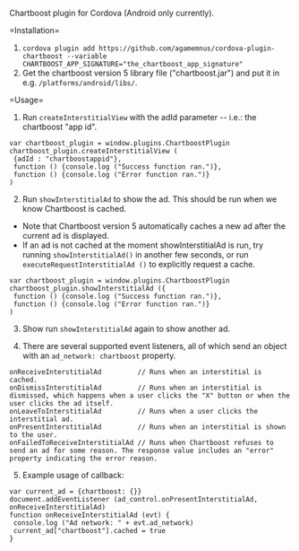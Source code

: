 Chartboost plugin for Cordova (Android only currently).

=Installation=
1) ``cordova plugin add https://github.com/agamemnus/cordova-plugin-chartboost --variable CHARTBOOST_APP_SIGNATURE="the_chartboost_app_signature"``
2) Get the chartboost version 5 library file ("chartboost.jar") and put it in e.g. ``/platforms/android/libs/``.


=Usage=
1) Run ``createInterstitialView`` with the adId parameter -- i.e.: the chartboost "app id".

````
var chartboost_plugin = window.plugins.ChartboostPlugin
chartboost_plugin.createInterstitialView (
 {adId : "chartboostappid"},
 function () {console.log ("Success function ran.")},
 function () {console.log ("Error function ran.")}
)
````

2) Run ``showInterstitialAd`` to show the ad. This should be run when we know Chartboost is cached.
* Note that Chartboost version 5 automatically caches a new ad after the current ad is displayed.
* If an ad is not cached at the moment showInterstitialAd is run, try running ``showInterstitialAd()`` in another few seconds, or run ``executeRequestInterstitialAd ()`` to explicitly request a cache.
````
var chartboost_plugin = window.plugins.ChartboostPlugin
chartboost_plugin.showInterstitialAd ({
 function () {console.log ("Success function ran.")},
 function () {console.log ("Error function ran.")}
)
````

3) Show run ``showInterstitialAd`` again to show another ad.

4) There are several supported event listeners, all of which send an object with an ``ad_network: chartboost`` property.
````
onReceiveInterstitialAd         // Runs when an interstitial is cached.
onDismissInterstitialAd         // Runs when an interstitial is dismissed, which happens when a user clicks the "X" button or when the user clicks the ad itself.
onLeaveToInterstitialAd         // Runs when a user clicks the interstitial ad.
onPresentInterstitialAd         // Runs when an interstitial is shown to the user.
onFailedToReceiveInterstitialAd // Runs when Chartboost refuses to send an ad for some reason. The response value includes an "error" property indicating the error reason.
````

5) Example usage of callback:
````
var current_ad = {chartboost: {}}
document.addEventListener (ad_control.onPresentInterstitialAd, onReceiveInterstitialAd)
function onReceiveInterstitialAd (evt) {
 console.log ("Ad network: " + evt.ad_network)
 current_ad["chartboost"].cached = true
}
````
